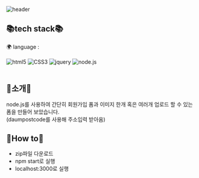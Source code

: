 ![header](https://capsule-render.vercel.app/api?type=waving&color=auto&height=300&section=header&text=Yeonji%20Github!&fontSize=90&fontColor=#333333)

## 📚tech stack📚
🌍 language : 
<br/><br/>
<img alt="html5" src ="https://img.shields.io/badge/html5-E34F26.svg?&style=for-the-badge&logo=html5&logoColor=black"/> 
<img alt="CSS3" src="https://img.shields.io/badge/CSS3-1572B6.svg?&style=for-the-badge&logo=CSS3&logoColor=white"/> 
<img alt="jquery" src="https://img.shields.io/badge/jquery-0769AD.svg?&style=for-the-badge&logo=jquery&logoColor=white"/> 
<img alt="node.js" src="https://img.shields.io/badge/node.js-339933.svg?&style=for-the-badge&logo=node.js&logoColor=white"/> 
<br/><br/>

## 📢소개📢
node.js를 사용하여 간단히 회원가입 폼과 이미지 한개 혹은 여러개 업로드 할 수 있는 폼을 만들어 보았습니다.
<br/>
(daumpostcode를 사용해 주소입력 받아옴)

## 🔎How to🔎
- zip파일 다운로드
- npm start로 실행
- localhost:3000로 실행
